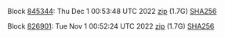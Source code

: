 Block [845344](https://testnet-insight.dashevo.org/insight/block/000000f84d7019a498aceafb9dfe771567254098bfcb39e20e685b7522659d78): Thu Dec  1 00:53:48 UTC 2022 [zip](https://dash-bootstrap-2.ams3.digitaloceanspaces.com/testnet/2022-12-01/bootstrap.dat.zip) (1.7G) [SHA256](https://dash-bootstrap-2.ams3.digitaloceanspaces.com/testnet/2022-12-01/sha256.txt)

Block [826901](https://testnet-insight.dashevo.org/insight/block/000001310035e0cd1e3d5d64811ed579573faaca3a581c27563e99e6cf2c4564): Tue Nov  1 00:52:24 UTC 2022 [zip](https://dash-bootstrap-2.ams3.digitaloceanspaces.com/testnet/2022-11-01/bootstrap.dat.zip) (1.7G) [SHA256](https://dash-bootstrap-2.ams3.digitaloceanspaces.com/testnet/2022-11-01/sha256.txt)
